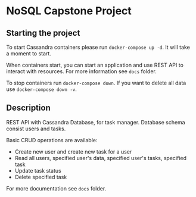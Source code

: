 # NoSQL Capstone Project

## Starting the project

To start Cassandra containers please run `docker-compose up -d`. It will take a moment to start. 

When containers start, you can start an application and use REST API to interact with resources. For more information see `docs` folder.

To stop containers run `docker-compose down`. If you want to delete all data use `docker-compose down -v`.

## Description

REST API with Cassandra Database, for task manager. Database schema consist users and tasks. 

Basic CRUD operations are available:
- Create new user and create new task for a user
- Read all users, specified user's data, specified user's tasks, specified task
- Update task status
- Delete specified task

For more documentation see `docs` folder.
